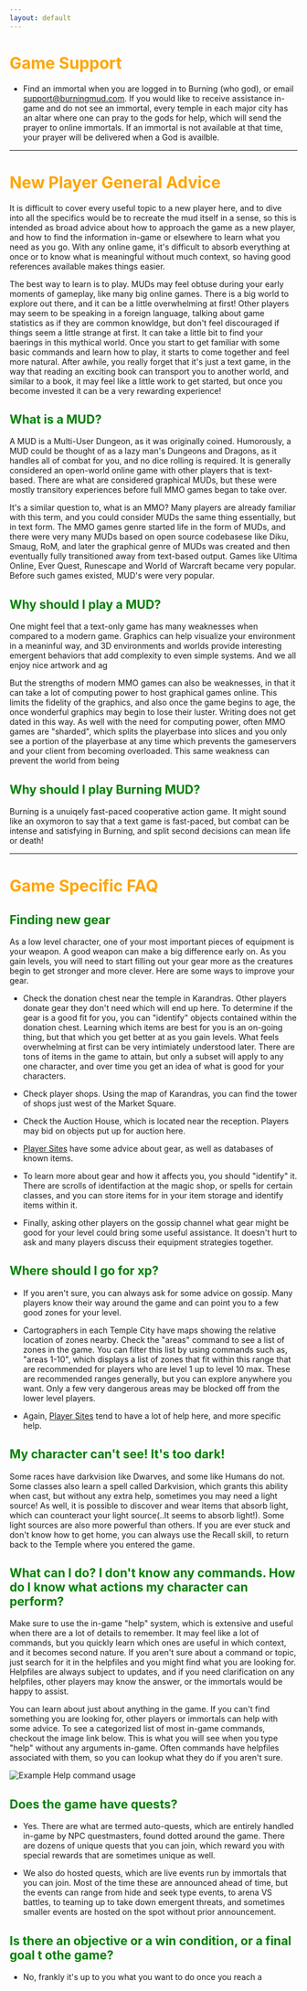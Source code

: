 ```yaml
---
layout: default
---
```

<style>
h1 {
    color: orange;
}

h2 {
    color: green;
}
</style>


# Game Support

* Find an immortal when you are logged in to Burning (who god), or email support@burningmud.com. If you would like to receive assistance in-game and do not see an immortal, every temple in each major city has an altar where one can pray to the gods for help, which will send the prayer to online immortals. If an immortal is not available at that time, your prayer will be delivered when a God is availble.

* * *
# New Player General Advice

It is difficult to cover every useful topic to a new player here, and to dive into all the specifics would be to recreate the mud itself in a sense, so this is intended as broad advice about how to approach the game as a new player, and how to find the information in-game or elsewhere to learn what you need as you go. With any online game, it's difficult to absorb everything at once or to know what is meaningful without much context, so having good references available makes things easier.

The best way to learn is to play. MUDs may feel obtuse during your early moments of gameplay, like many big online games. There is a big world to explore out there, and it can be a little overwhelming at first! Other players may seem to be speaking in a foreign language, talking about game statistics as if they are common knowldge, but don't feel discouraged if things seem a little strange at first. It can take a little bit to find your baerings in this mythical world. Once you start to get familiar with some basic commands and learn how to play, it starts to come together and feel more natural. After awhile, you really forget that it's just a text game, in the way that reading an exciting book can transport you to another world, and similar to a book, it may feel like a little work to get started, but once you become invested it can be a very rewarding experience!

## What is a MUD?
A MUD is a Multi-User Dungeon, as it was originally coined. Humorously, a MUD could be thought of as a lazy man's Dungeons and Dragons, as it handles all of combat for you, and no dice rolling is required. It is generally considered an open-world online game with other players that is text-based. There are what are considered graphical MUDs, but these were mostly transitory experiences before full MMO games began to take over.

It's a similar question to, what is an MMO? Many players are already familiar with this term, and you could consider MUDs the same thing essentially, but in text form. The MMO games genre started life in the form of MUDs, and there were very many MUDs based on open source codebasese like Diku, Smaug, RoM, and later the graphical genre of MUDs was created and then eventually fully transitioned away from text-based output. Games like Ultima Online, Ever Quest, Runescape and World of Warcraft became very popular. Before such games existed, MUD's were very popular.

## Why should I play a MUD?
One might feel that a text-only game has many weaknesses when compared to a modern game. Graphics can help visualize your environment in a meaninful way, and 3D environments and worlds provide interesting emergent behaviors that add complexity to even simple systems. And we all enjoy nice artwork and ag

But the strengths of modern MMO games can also be weaknesses, in that it can take a lot of computing power to host graphical games online. This limits the fidelity of the graphics, and also once the game begins to age, the once wonderful graphics may begin to lose their luster. Writing does not get dated in this way. As well with the need for computing power, often MMO games are "sharded", which splits the playerbase into slices and you only see a portion of the playerbase at any time which prevents the gameservers and your client from becoming overloaded. This same weakness can prevent the world from being

## Why should I play Burning MUD?

Burning is a unuiqely fast-paced cooperative action game. It might sound like an oxymoron to say that a text game is fast-paced, but combat can be intense and satisfying in Burning, and split second decisions can mean life or death!

* * *
# Game Specific FAQ
## Finding new gear

As a low level character, one of your most important pieces of equipment is your weapon. A good weapon can make a big difference early on. As you gain levels, you will need to start filling out your gear more as the creatures begin to get stronger and more clever. Here are some ways to improve your gear.

* Check the donation chest near the temple in Karandras. Other players donate gear they don't need which will end up here. To determine if the gear is a good fit for you, you can "identify" objects contained within the donation chest. Learning which items are best for you is an on-going thing, but that which you get better at as you gain levels. What feels overwhelming at first can be very intimiately understood later. There are tons of items in the game to attain, but only a subset will apply to any one character, and over time you get an idea of what is good for your characters.

* Check player shops. Using the map of Karandras, you can find the tower of shops just west of the Market Square.

* Check the Auction House, which is located near the reception. Players may bid on objects put up for auction here.

* [Player Sites](/player_sites.markdown) have some advice about gear, as well as databases of known items.

* To learn more about gear and how it affects you, you should "identify" it. There are scrolls of identifaction at the magic shop, or spells for certain classes, and you can store items for in your item storage and identify items within it.

* Finally, asking other players on the gossip channel what gear might be good for your level could bring some useful assistance. It doesn't hurt to ask and many players discuss their equipment strategies together.

## Where should I go for xp?
* If you aren't sure, you can always ask for some advice on gossip. Many players know their way around the game and can point you to a few good zones for your level.

* Cartographers in each Temple City have maps showing the relative location of zones nearby. Check the "areas" command to see a list of zones in the game. You can filter this list by using commands such as, "areas 1-10", which displays a list of zones that fit within this range that are recommended for players who are level 1 up to level 10 max. These are recommended ranges generally, but you can explore anywhere you want. Only a few very dangerous areas may be blocked off from the lower level players.

* Again, [Player Sites](/player_sites.markdown) tend to have a lot of help here, and more specific help.

## My character can't see! It's too dark!
Some races have darkvision like Dwarves, and some like Humans do not. Some classes also learn a spell called Darkvision, which grants this ability when cast, but without any extra help, sometimes you may need a light source! As well, it is possible to discover and wear items that absorb light, which can counteract your light source(..It seems to absorb light!). Some light sources are also more powerful than others. If you are ever stuck and don't know how to get home, you can always use the Recall skill, to return back to the Temple where you entered the game.

## What can I do? I don't know any commands. How do I know what actions my character can perform?

Make sure to use the in-game "help" system, which is extensive and useful when there are a lot of details to remember. It may feel like a lot of commands, but you quickly learn which ones are useful in which context, and it becomes second nature. If you aren't sure about a command or topic, just search for it in the helpfiles and you might find what you are looking for. Helpfiles are always subject to updates, and if you need clarification on any helpfiles, other players may know the answer, or the immortals would be happy to assist.

You can learn about just about anything in the game. If you can't find something you are looking for, other players or immortals can help with some advice. To see a categorized list of most in-game commands, checkout the image link below. This is what you will see when you type "help" without any arguments in-game. Often commands have helpfiles associated with them, so you can lookup what they do if you aren't sure.

![Example Help command usage](images/BurningMUD_Help_Categories.PNG)

## Does the game have quests?
* Yes. There are what are termed auto-quests, which are entirely handled in-game by NPC questmasters, found dotted around the game. There are dozens of unique quests that you can join, which reward you with special rewards that are sometimes unique as well.

* We also do hosted quests, which are live events run by immortals that you can join. Most of the time these are announced ahead of time, but the events can range from hide and seek type events, to arena VS battles, to teaming up to take down emergent threats, and sometimes smaller events are hosted on the spot without prior announcement.

## Is there an objective or a win condition, or a final goal t othe game?
* No, frankly it's up to you what you want to do once you reach a 